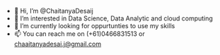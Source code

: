 - 👋 Hi, I’m @ChaitanyaDesaij
- 👀 I’m interested in Data Science, Data Analytic and cloud computing
- 🌱 I’m currently looking for oppurtunties to use my skills
- 📫 You can reach me on (+61)0466831513 or chaaitanyadesai.j@gmail.com

